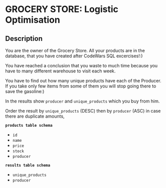 # GROCERY STORE: Logistic Optimisation

## Description

You are the owner of the Grocery Store. All your products are in the database, that you have created after CodeWars SQL excercises!:)

You have reached a conclusion that you waste to much time because you have to many different warehouse to visit each week.

You have to find out how many unique products have each of the Producer. If you take only few items from some of them you will stop going there to save the gasoline:)

In the results show `producer` and `unique_products` which you buy from him.

Order the result by `unique_products` (DESC) then by `producer` (ASC) in case there are duplicate amounts,

**`products table schema`**

* `id`
* `name`
* `price`
* `stock`
* `producer`

**`results table schema`**

* `unique_products`
* `producer`
